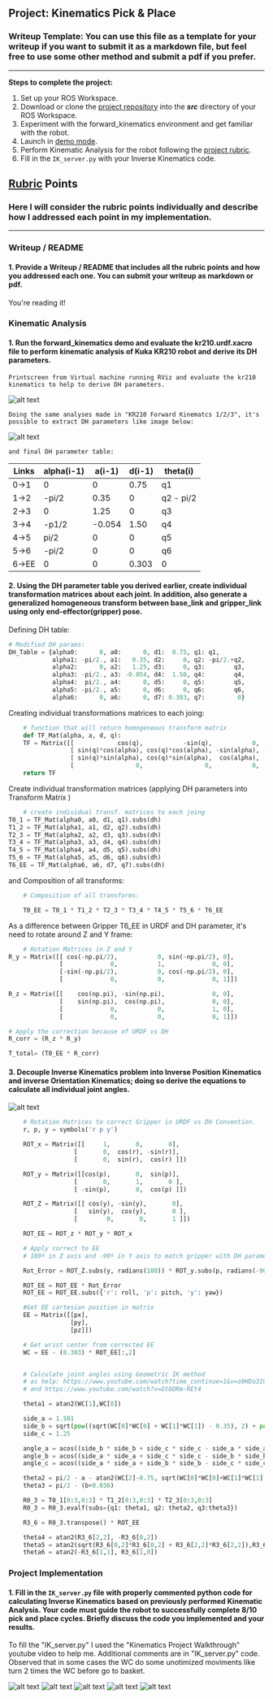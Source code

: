## Project: Kinematics Pick & Place
### Writeup Template: You can use this file as a template for your writeup if you want to submit it as a markdown file, but feel free to use some other method and submit a pdf if you prefer.

---


**Steps to complete the project:**  


1. Set up your ROS Workspace.
2. Download or clone the [project repository](https://github.com/udacity/RoboND-Kinematics-Project) into the ***src*** directory of your ROS Workspace.  
3. Experiment with the forward_kinematics environment and get familiar with the robot.
4. Launch in [demo mode](https://classroom.udacity.com/nanodegrees/nd209/parts/7b2fd2d7-e181-401e-977a-6158c77bf816/modules/8855de3f-2897-46c3-a805-628b5ecf045b/lessons/91d017b1-4493-4522-ad52-04a74a01094c/concepts/ae64bb91-e8c4-44c9-adbe-798e8f688193).
5. Perform Kinematic Analysis for the robot following the [project rubric](https://review.udacity.com/#!/rubrics/972/view).
6. Fill in the `IK_server.py` with your Inverse Kinematics code. 


[//]: # (Image References)

[forward_kinematics_demo]: ./misc_images/forward_kinematics_DEMO.PNG
[forward_kinematics_DH-table]: ./misc_images/forward_kinematics_DH-table.PNG
[gazebo01]: ./misc_images/gazebo01.PNG
[gazebo02]: ./misc_images/gazebo02.PNG
[gazebo03]: ./misc_images/gazebo03.PNG
[gazebo04]: ./misc_images/gazebo04.PNG
[gazebo05]: ./misc_images/gazebo05.PNG
[image2]: ./misc_images/misc3.png
[image3]: ./misc_images/misc2.png

## [Rubric](https://review.udacity.com/#!/rubrics/972/view) Points
### Here I will consider the rubric points individually and describe how I addressed each point in my implementation.  

---
### Writeup / README

#### 1. Provide a Writeup / README that includes all the rubric points and how you addressed each one.  You can submit your writeup as markdown or pdf.  

You're reading it!

### Kinematic Analysis
#### 1. Run the forward_kinematics demo and evaluate the kr210.urdf.xacro file to perform kinematic analysis of Kuka KR210 robot and derive its DH parameters.

    Printscreen from Virtual machine running RViz and evaluate the kr210 kinematics to help to derive DH parameters.

![alt text][forward_kinematics_demo]

    Doing the same analyses made in "KR210 Forward Kinematcs 1/2/3", it's possible to extract DH parameters like image below:
![alt text][forward_kinematics_DH-table]

    and final DH parameter table:

Links | alpha(i-1) | a(i-1) | d(i-1) | theta(i)
--- | --- | --- | --- | ---
0->1 | 0 | 0 | 0.75 | q1
1->2 | -pi/2 | 0.35 | 0 | q2 - pi/2
2->3 | 0 | 1.25 | 0 | q3
3->4 | -p1/2 | -0.054 | 1.50 | q4
4->5 | pi/2 | 0 | 0 | q5
5->6 | -pi/2 | 0 | 0 | q6
6->EE | 0 | 0 | 0.303 | 0

#### 2. Using the DH parameter table you derived earlier, create individual transformation matrices about each joint. In addition, also generate a generalized homogeneous transform between base_link and gripper_link using only end-effector(gripper) pose.

Defining DH table:

```python
# Modified DH params:
DH_Table = {alpha0:      0, a0:      0, d1:  0.75, q1: q1,
            alpha1: -pi/2., a1:   0.35, d2:     0, q2: -pi/2.+q2,
            alpha2:      0, a2:   1.25, d3:     0, q3:        q3,
            alpha3: -pi/2., a3: -0.054, d4:  1.50, q4:        q4,
            alpha4:  pi/2., a4:      0, d5:     0, q5:        q5,
            alpha5: -pi/2., a5:      0, d6:     0, q6:        q6,
            alpha6:      0, a6:      0, d7: 0.303, q7:         0}

``` 

Creating individual transformations matrices to each joing:

```python
    # function that will return homogeneous transform matrix
    def TF_Mat(alpha, a, d, q):
    TF = Matrix([[            cos(q),           -sin(q),           0,             a],
                 [ sin(q)*cos(alpha), cos(q)*cos(alpha), -sin(alpha), -sin(alpha)*d],
                 [ sin(q)*sin(alpha), cos(q)*sin(alpha),  cos(alpha),  cos(alpha)*d],
                 [                 0,                 0,           0,             1]])
    return TF
```
Create individual transformation matrices (applying DH parameters into Transform Matrix )

```python
    # create individual transf. matrices to each joing
T0_1 = TF_Mat(alpha0, a0, d1, q1).subs(dh)
T1_2 = TF_Mat(alpha1, a1, d2, q2).subs(dh)
T2_3 = TF_Mat(alpha2, a2, d3, q3).subs(dh)
T3_4 = TF_Mat(alpha3, a3, d4, q4).subs(dh)
T4_5 = TF_Mat(alpha4, a4, d5, q5).subs(dh)
T5_6 = TF_Mat(alpha5, a5, d6, q6).subs(dh)
T6_EE = TF_Mat(alpha6, a6, d7, q7).subs(dh)

```

and Composition of all transforms:

```python
    # Composition of all transforms:

    T0_EE = T0_1 * T1_2 * T2_3 * T3_4 * T4_5 * T5_6 * T6_EE 

```

As a difference between Gripper T6_EE in URDF and DH parameter, it's need to rotate around Z and Y frame:

```python
    # Rotation Matrices in Z and Y
R_y = Matrix([[ cos(-np.pi/2),           0, sin(-np.pi/2), 0],
              [             0,           1,             0, 0],
              [-sin(-np.pi/2),           0, cos(-np.pi/2), 0],
              [             0,           0,             0, 1]])

R_z = Matrix([[    cos(np.pi), -sin(np.pi),             0, 0],
              [    sin(np.pi),  cos(np.pi),             0, 0],
              [             0,           0,             1, 0],
              [             0,           0,             0, 1]])

# Apply the correction because of URDF vs DH
R_corr = (R_z * R_y)

T_total= (T0_EE * R_corr)

```

#### 3. Decouple Inverse Kinematics problem into Inverse Position Kinematics and inverse Orientation Kinematics; doing so derive the equations to calculate all individual joint angles.

![alt text][image2]

```python
    # Rotation Matrices to correct Gripper in URDF vs DH Convention.
    r, p, y = symbols('r p y')

    ROT_x = Matrix([[     1,       0,       0],
                  [       0,  cos(r), -sin(r)],
                  [       0,  sin(r),  cos(r) ]])

    ROT_y = Matrix([[cos(p),       0,  sin(p)],
                  [       0,       1,       0 ],
                  [ -sin(p),       0,  cos(p) ]])

    ROT_Z = Matrix([[ cos(y), -sin(y),       0],
                  [   sin(y),  cos(y),       0 ],
                  [        0,       0,       1 ]])                  

    ROT_EE = ROT_z * ROT_y * ROT_x

    # Apply correct to EE
    # 180º in Z axis and -90º in Y axis to match gripper with DH parameters.

    Rot_Error = ROT_Z.subs(y, radians(180)) * ROT_y.subs(p, radians(-90))

    ROT_EE = ROT_EE * Rot_Error
    ROT_EE = ROT_EE.subs({'r': roll, 'p': pitch, 'y': yaw})

    #Get EE cartesian position in matrix
    EE = Matrix([[px],
                 [py],
                 [pz]])

    # Get wrist center from corrected EE          
    WC = EE - (0.303) * ROT_EE[:,2]


    # Calculate joint angles using Geometric IK method
    # as help: https://www.youtube.com/watch?time_continue=1&v=o9HDo3I0arE
    # and https://www.youtube.com/watch?v=Gt8DRm-REt4

    theta1 = atan2(WC[1],WC[0])

    side_a = 1.501
    side_b = sqrt(pow((sqrt(WC[0]*WC[0] + WC[1]*WC[1]) - 0.35), 2) + pow((WC[2] - 0.75), 2))
    side_c = 1.25

    angle_a = acos((side_b * side_b + side_c * side_c - side_a * side_a) / (2 * side_b * side_c))
    angle_b = acos((side_a * side_a + side_c * side_c - side_b * side_b) / (2 * side_a * side_c))
    angle_c = acos((side_a * side_a + side_b * side_b - side_c * side_c) / (2 * side_a * side_b))

    theta2 = pi/2 - a - atan2(WC[2]-0.75, sqrt(WC[0]*WC[0]+WC[1]*WC[1])-0.35)
    theta3 = pi/2 - (b+0.036)

    R0_3 = T0_1[0:3,0:3] * T1_2[0:3,0:3] * T2_3[0:3,0:3]
    R0_3 = R0_3.evalf(subs={q1: theta1, q2: theta2, q3:theta3})

    R3_6 = R0_3.transpose() * ROT_EE

    theta4 = atan2(R3_6[2,2], -R3_6[0,2])
    theta5 = atan2(sqrt(R3_6[0,2]*R3_6[0,2] + R3_6[2,2]*R3_6[2,2]),R3_6[1,2])
    theta6 = atan2(-R3_6[1,1], R3_6[1,0])

```


### Project Implementation

#### 1. Fill in the `IK_server.py` file with properly commented python code for calculating Inverse Kinematics based on previously performed Kinematic Analysis. Your code must guide the robot to successfully complete 8/10 pick and place cycles. Briefly discuss the code you implemented and your results. 


To fill the "IK_server.py" I used the "Kinematics Project Walkthrough" youtube video to help me. 
Additional comments are in "IK_server.py" code.
Observed that in some cases the WC do some unotimized moviments like turn 2 times the WC before go to basket. 

![alt text][gazebo01]
![alt text][gazebo02]
![alt text][gazebo03]
![alt text][gazebo04]
![alt text][gazebo05]




